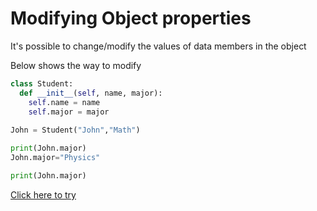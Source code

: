 # Modifying Object properties

It's possible to change/modify the values of data members in the object 

Below shows the way to modify


```python
class Student:
  def __init__(self, name, major):
    self.name = name
    self.major = major
 
John = Student("John","Math")
 ```
 ```python
 print(John.major)
 John.major="Physics"
 ```
 ```python
 print(John.major)
 ```
 

[Click here to try](https://colab.research.google.com/github/pythoncoder100/practice/blob/master/Modifying_Object_properties.ipynb)
